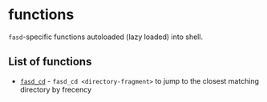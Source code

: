# functions

`fasd`-specific functions autoloaded (lazy loaded) into shell.

## List of functions

- [`fasd_cd`](./fasd_cd) - `fasd_cd <directory-fragment>` to jump to the closest matching directory by frecency
